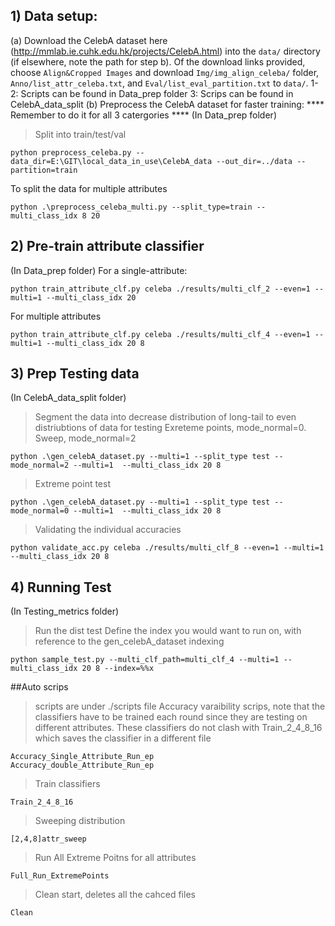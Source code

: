 ## 1) Data setup:
(a) Download the CelebA dataset here (http://mmlab.ie.cuhk.edu.hk/projects/CelebA.html) into the `data/` directory (if elsewhere, note the path for step b). Of the download links provided, choose `Align&Cropped Images` and download `Img/img_align_celeba/` folder, `Anno/list_attr_celeba.txt`, and `Eval/list_eval_partition.txt` to `data/`.
1-2: Scripts can be found in Data_prep folder
3: Scrips can be found in CelebA_data_split
(b) Preprocess the CelebA dataset for faster training:
**** Remember to do it for all 3 catergories ****
(In Data_prep folder)
>Split into train/test/val
```
python preprocess_celeba.py --data_dir=E:\GIT\local_data_in_use\CelebA_data --out_dir=../data --partition=train
```

To split the data for multiple attributes
```
python .\preprocess_celeba_multi.py --split_type=train --multi_class_idx 8 20
```



## 2) Pre-train attribute classifier 
(In Data_prep folder)
For a single-attribute:
```
python train_attribute_clf.py celeba ./results/multi_clf_2 --even=1 --multi=1 --multi_class_idx 20
```
For multiple attributes
``` 
python train_attribute_clf.py celeba ./results/multi_clf_4 --even=1 --multi=1 --multi_class_idx 20 8
```


## 3) Prep Testing data 
(In CelebA_data_split folder)
> Segment the data into decrease distribution of long-tail to even distriubtions of data for testing
>Exreteme points, mode_normal=0. Sweep, mode_normal=2
```
python .\gen_celebA_dataset.py --multi=1 --split_type test --mode_normal=2 --multi=1  --multi_class_idx 20 8
```
>Extreme point test
```
python .\gen_celebA_dataset.py --multi=1 --split_type test --mode_normal=0 --multi=1  --multi_class_idx 20 8
```
>Validating the individual accuracies
```
python validate_acc.py celeba ./results/multi_clf_8 --even=1 --multi=1 --multi_class_idx 20 8
```

## 4) Running Test 
(In Testing_metrics folder)
>Run the dist test
>Define the index you would want to run on, with reference to the gen_celebA_dataset indexing
```
python sample_test.py --multi_clf_path=multi_clf_4 --multi=1 --multi_class_idx 20 8 --index=%%x
```



##Auto scrips
>scripts are under ./scripts file
>Accuracy varaibility scrips, note that the classifiers have to be trained each round since they are testing on different attributes. These classifiers do not clash with Train_2_4_8_16 which saves the classifier in a different file
```
Accuracy_Single_Attribute_Run_ep
Accuracy_double_Attribute_Run_ep
```
>Train classifiers
```
Train_2_4_8_16
```
>Sweeping distribution 
```
[2,4,8]attr_sweep
```
>Run All Extreme Poitns for all attributes
```
Full_Run_ExtremePoints
```
>Clean start, deletes all the cahced files
```
Clean
```